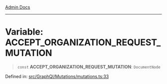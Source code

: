 [Admin Docs](/)

---

# Variable: ACCEPT_ORGANIZATION_REQUEST_MUTATION

> `const` **ACCEPT_ORGANIZATION_REQUEST_MUTATION**: `DocumentNode`

Defined in: [src/GraphQl/Mutations/mutations.ts:33](https://github.com/PalisadoesFoundation/talawa-admin/blob/main/src/GraphQl/Mutations/mutations.ts#L33)
